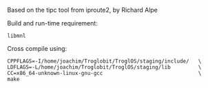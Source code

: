 
Based on the tipc tool from iproute2, by Richard Alpe

Build and run-time requirement:

    libmnl

Cross compile using:

	CPPFLAGS=-I/home/joachim/Troglobit/TroglOS/staging/include/   \
	LDFLAGS=-L/home/joachim/Troglobit/TroglOS/staging/lib         \
	CC=x86_64-unknown-linux-gnu-gcc                               \
	make

